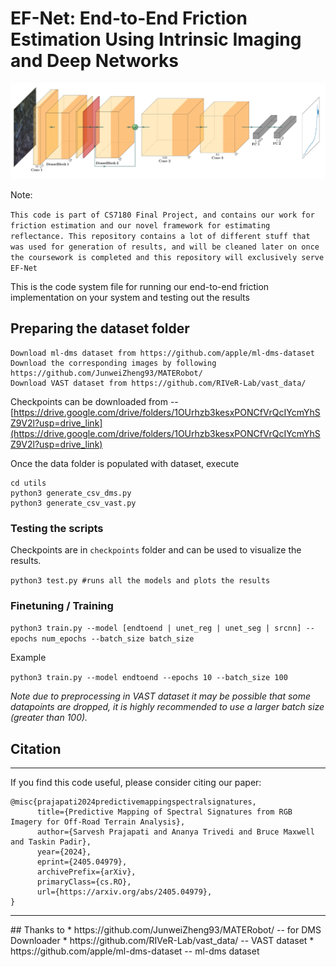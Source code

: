 # EF-Net: End-to-End Friction Estimation Using Intrinsic Imaging and Deep Networks

![Model Architecture](https://github.com/prajapatisarvesh/EF-Net/blob/main/misc/EFENET_NEW.jpg)

Note:

`This code is part of CS7180 Final Project, and contains our work for friction estimation and our novel framework for estimating reflectance. This repository contains a lot of different stuff that was used for generation of results, and will be cleaned later on once the coursework is completed and this repository will exclusively serve EF-Net`

This is the code system file for running our end-to-end friction implementation on your system and testing out the results
 
 
## Preparing the dataset folder

```
Download ml-dms dataset from https://github.com/apple/ml-dms-dataset
Download the corresponding images by following https://github.com/JunweiZheng93/MATERobot/
Download VAST dataset from https://github.com/RIVeR-Lab/vast_data/
```

Checkpoints can be downloaded from -- [https://drive.google.com/drive/folders/1OUrhzb3kesxPONCfVrQcIYcmYhSZ9V2l?usp=drive_link](https://drive.google.com/drive/folders/1OUrhzb3kesxPONCfVrQcIYcmYhSZ9V2l?usp=drive_link)

Once the data folder is populated with dataset, execute 
```
cd utils
python3 generate_csv_dms.py
python3 generate_csv_vast.py
``` 

### Testing the scripts

Checkpoints are in `checkpoints` folder and can be used to visualize the results.

`python3 test.py #runs all the models and plots the results`

### Finetuning / Training

`python3 train.py --model [endtoend | unet_reg | unet_seg | srcnn] --epochs num_epochs --batch_size batch_size`

Example

`python3 train.py --model endtoend --epochs 10 --batch_size 100`

*Note due to preprocessing in VAST dataset it may be possible that some datapoints are dropped, it is highly recommended to use a larger batch size (greater than 100).*

## Citation

<hr/>

If you find this code useful, please consider citing our paper:

```
@misc{prajapati2024predictivemappingspectralsignatures,
      title={Predictive Mapping of Spectral Signatures from RGB Imagery for Off-Road Terrain Analysis}, 
      author={Sarvesh Prajapati and Ananya Trivedi and Bruce Maxwell and Taskin Padir},
      year={2024},
      eprint={2405.04979},
      archivePrefix={arXiv},
      primaryClass={cs.RO},
      url={https://arxiv.org/abs/2405.04979}, 
}
```

<hr/>
## Thanks to
* https://github.com/JunweiZheng93/MATERobot/ -- for DMS Downloader
* https://github.com/RIVeR-Lab/vast_data/ -- VAST dataset
* https://github.com/apple/ml-dms-dataset -- ml-dms dataset
